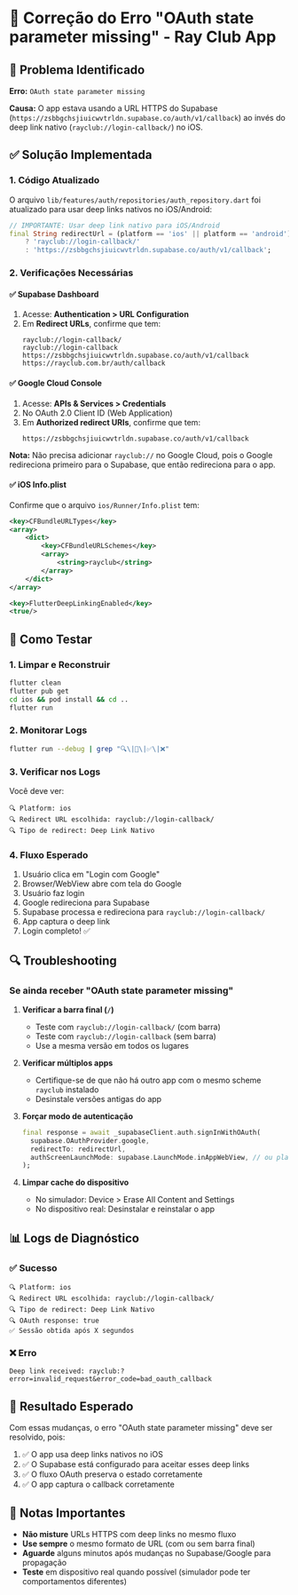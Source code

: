 # 🔧 Correção do Erro "OAuth state parameter missing" - Ray Club App

## 🚨 Problema Identificado

**Erro:** `OAuth state parameter missing`

**Causa:** O app estava usando a URL HTTPS do Supabase (`https://zsbbgchsjiuicwvtrldn.supabase.co/auth/v1/callback`) ao invés do deep link nativo (`rayclub://login-callback/`) no iOS.

## ✅ Solução Implementada

### 1. **Código Atualizado**

O arquivo `lib/features/auth/repositories/auth_repository.dart` foi atualizado para usar deep links nativos no iOS/Android:

```dart
// IMPORTANTE: Usar deep link nativo para iOS/Android
final String redirectUrl = (platform == 'ios' || platform == 'android')
    ? 'rayclub://login-callback/'
    : 'https://zsbbgchsjiuicwvtrldn.supabase.co/auth/v1/callback';
```

### 2. **Verificações Necessárias**

#### ✅ **Supabase Dashboard**

1. Acesse: **Authentication > URL Configuration**
2. Em **Redirect URLs**, confirme que tem:
   ```
   rayclub://login-callback/
   rayclub://login-callback
   https://zsbbgchsjiuicwvtrldn.supabase.co/auth/v1/callback
   https://rayclub.com.br/auth/callback
   ```

#### ✅ **Google Cloud Console** 

1. Acesse: **APIs & Services > Credentials**
2. No OAuth 2.0 Client ID (Web Application)
3. Em **Authorized redirect URIs**, confirme que tem:
   ```
   https://zsbbgchsjiuicwvtrldn.supabase.co/auth/v1/callback
   ```
   
**Nota:** Não precisa adicionar `rayclub://` no Google Cloud, pois o Google redireciona primeiro para o Supabase, que então redireciona para o app.

#### ✅ **iOS Info.plist**

Confirme que o arquivo `ios/Runner/Info.plist` tem:

```xml
<key>CFBundleURLTypes</key>
<array>
    <dict>
        <key>CFBundleURLSchemes</key>
        <array>
            <string>rayclub</string>
        </array>
    </dict>
</array>

<key>FlutterDeepLinkingEnabled</key>
<true/>
```

## 📱 Como Testar

### 1. **Limpar e Reconstruir**
```bash
flutter clean
flutter pub get
cd ios && pod install && cd ..
flutter run
```

### 2. **Monitorar Logs**
```bash
flutter run --debug | grep "🔍\|🔐\|✅\|❌"
```

### 3. **Verificar nos Logs**

Você deve ver:
```
🔍 Platform: ios
🔍 Redirect URL escolhida: rayclub://login-callback/
🔍 Tipo de redirect: Deep Link Nativo
```

### 4. **Fluxo Esperado**

1. Usuário clica em "Login com Google"
2. Browser/WebView abre com tela do Google
3. Usuário faz login
4. Google redireciona para Supabase
5. Supabase processa e redireciona para `rayclub://login-callback/`
6. App captura o deep link
7. Login completo! ✅

## 🔍 Troubleshooting

### Se ainda receber "OAuth state parameter missing"

1. **Verificar a barra final (`/`)**
   - Teste com `rayclub://login-callback/` (com barra)
   - Teste com `rayclub://login-callback` (sem barra)
   - Use a mesma versão em todos os lugares

2. **Verificar múltiplos apps**
   - Certifique-se de que não há outro app com o mesmo scheme `rayclub` instalado
   - Desinstale versões antigas do app

3. **Forçar modo de autenticação**
   ```dart
   final response = await _supabaseClient.auth.signInWithOAuth(
     supabase.OAuthProvider.google,
     redirectTo: redirectUrl,
     authScreenLaunchMode: supabase.LaunchMode.inAppWebView, // ou platformDefault
   );
   ```

4. **Limpar cache do dispositivo**
   - No simulador: Device > Erase All Content and Settings
   - No dispositivo real: Desinstalar e reinstalar o app

## 📊 Logs de Diagnóstico

### ✅ Sucesso
```
🔍 Platform: ios
🔍 Redirect URL escolhida: rayclub://login-callback/
🔍 Tipo de redirect: Deep Link Nativo
🔍 OAuth response: true
✅ Sessão obtida após X segundos
```

### ❌ Erro
```
Deep link received: rayclub:?error=invalid_request&error_code=bad_oauth_callback
```

## 🎯 Resultado Esperado

Com essas mudanças, o erro "OAuth state parameter missing" deve ser resolvido, pois:

1. ✅ O app usa deep links nativos no iOS
2. ✅ O Supabase está configurado para aceitar esses deep links
3. ✅ O fluxo OAuth preserva o estado corretamente
4. ✅ O app captura o callback corretamente

## 📝 Notas Importantes

- **Não misture** URLs HTTPS com deep links no mesmo fluxo
- **Use sempre** o mesmo formato de URL (com ou sem barra final)
- **Aguarde** alguns minutos após mudanças no Supabase/Google para propagação
- **Teste** em dispositivo real quando possível (simulador pode ter comportamentos diferentes) 